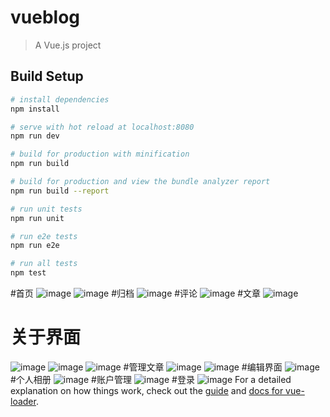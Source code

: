 # vueblog

> A Vue.js project

## Build Setup

``` bash
# install dependencies
npm install

# serve with hot reload at localhost:8080
npm run dev

# build for production with minification
npm run build

# build for production and view the bundle analyzer report
npm run build --report

# run unit tests
npm run unit

# run e2e tests
npm run e2e

# run all tests
npm test
```
#首页
![image](https://github.com/earnest1997/VueBlog/blob/master/src/assets/img/QQ图片20180513205555.png)
![image](https://github.com/earnest1997/VueBlog/blob/master/src/assets/img/QQ图片20180513205401.png)
#归档
![image](https://github.com/earnest1997/VueBlog/blob/master/src/assets/img/QQ图片20180513205759.png)
#评论
![image](https://github.com/earnest1997/VueBlog/blob/master/src/assets/img/QQ图片20180513205914.png)
#文章
![image](https://github.com/earnest1997/VueBlog/blob/master/src/assets/img/QQ图片20180513210115.png)
# 关于界面
![image](https://github.com/earnest1997/VueBlog/blob/master/src/assets/img/QQ图片20180530083144.png)
![image](https://github.com/earnest1997/VueBlog/blob/master/src/assets/img/QQ图片20180530083355.png)
![image](https://github.com/earnest1997/VueBlog/blob/master/src/assets/img/QQ图片20180513205426.png)
#管理文章
![image](https://github.com/earnest1997/VueBlog/blob/master/src/assets/img/QQ图片20180530083431.png)
![image](https://github.com/earnest1997/VueBlog/blob/master/src/assets/img/G4RY%40MOK%24TVA()%7DRZ%5D4G39O.png)
#编辑界面
![image](https://github.com/earnest1997/VueBlog/blob/master/src/assets/img/QQ图片20180530083451.png)
#个人相册
![image](https://github.com/earnest1997/VueBlog/blob/master/src/assets/img/QQ图片20180530083535.png)
#账户管理
![image](https://github.com/earnest1997/VueBlog/blob/master/src/assets/img/QQ图片20180530103250.png)
#登录
![image](https://github.com/earnest1997/VueBlog/blob/master/src/assets/img/QQ图片20180530103333.png)
For a detailed explanation on how things work, check out the [guide](http://vuejs-templates.github.io/webpack/) and [docs for vue-loader](http://vuejs.github.io/vue-loader).
